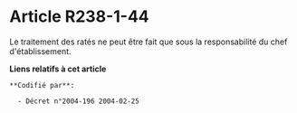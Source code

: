 # Article R238-1-44

Le traitement des ratés ne peut être fait que sous la responsabilité du chef d'établissement.

**Liens relatifs à cet article**

	**Codifié par**:

	  - Décret n°2004-196 2004-02-25
